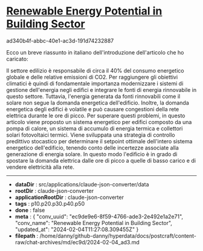 # [Renewable Energy Potential in Building Sector](https://claude.ai/chat/ec9de9e6-8f59-4766-ade3-2e492e1a2e71)

ad340b4f-abbc-40e1-ac3d-191d74232887

 Ecco un breve riassunto in italiano dell'introduzione dell'articolo che ho caricato:

Il settore edilizio è responsabile di circa il 40% del consumo energetico globale e delle relative emissioni di CO2. Per raggiungere gli obiettivi climatici è quindi di fondamentale importanza modernizzare i sistemi di gestione dell'energia negli edifici e integrare le fonti di energia rinnovabile in questo settore. Tuttavia, l'energia generata da fonti rinnovabili come il solare non segue la domanda energetica dell'edificio. Inoltre, la domanda energetica degli edifici è volatile e può causare congestioni della rete elettrica durante le ore di picco. Per superare questi problemi, in questo articolo viene proposto un sistema energetico per edifici composto da una pompa di calore, un sistema di accumulo di energia termica e collettori solari fotovoltaici termici. Viene sviluppata una strategia di controllo predittivo stocastico per determinare il setpoint ottimale dell'intero sistema energetico dell'edificio, tenendo conto delle incertezze associate alla generazione di energia solare. In questo modo l'edificio è in grado di spostare la domanda elettrica dalle ore di picco a quelle di basso carico e di vendere elettricità alla rete.

---

* **dataDir** : src/applications/claude-json-converter/data
* **rootDir** : claude-json-converter
* **applicationRootDir** : claude-json-converter
* **tags** : p10.p20.p30.p40.p50
* **done** : false
* **meta** : {
  "conv_uuid": "ec9de9e6-8f59-4766-ade3-2e492e1a2e71",
  "conv_name": "Renewable Energy Potential in Building Sector",
  "updated_at": "2024-02-04T11:27:08.309455Z"
}
* **filepath** : /home/danny/github-danny/hyperdata/docs/postcraft/content-raw/chat-archives/md/ec9d/2024-02-04_ad3.md